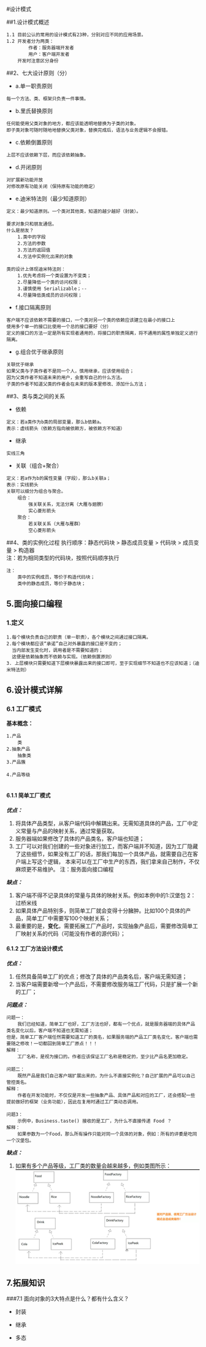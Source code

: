 #设计模式

##1.设计模式概述
```text
1.1 目前公认的常用的设计模式有23种，分别对应不同的应用场景。
1.2 开发者分为两类：
        作者：服务器端开发者
        用户：客户端开发者
    开发时注意区分身份
```
##2、七大设计原则（分）
* a.单一职责原则
```text
每一个方法、类、框架只负责一件事情。
```
* b.里氏替换原则<br>
```text
任何能使用父类对象的地方，都应该能透明地替换为子类的对象。
即子类对象可随时随地地替换父类对象，替换完成后，语法与业务逻辑不会报错。
```
* c.依赖倒置原则
```text
上层不应该依赖下层，而应该依赖抽象。
```
* d.开闭原则 
```text
对扩展新功能开放
对修改原有功能关闭（保持原有功能的稳定）
```
* e.迪米特法则（最少知道原则）<br>
```text
定义：最少知道原则。一个类对其他类，知道的越少越好（封装）。

要求对象只和朋友通信。
什么是朋友？
    1.类中的字段
    2.方法的参数
    3.方法的返回值
    4.方法中实例化出来的对象
    
类的设计上体现迪米特法则：
    1.优先考虑将一个类设置为不变类；
    2.尽量降低一个类的访问权限；
    3.谨慎使用 Serializable；-- 
    4.尽量降低类成员的访问权限；

```  
* f.接口隔离原则
```text
客户端不应该依赖不需要的接口，一个类对另一个类的依赖应该建立在最小的接口上
使用多个单一的接口比使用一个总的接口要好（分）
定义的接口的方法一定是所有实现者通用的，将接口的职责隔离，将不通用的属性单独定义进行隔离。
```
* g.组合优于继承原则<br>
```text
关联优于继承
如果父类与子类作者不是同一个人，慎用继承，应该使用组合；
因为父类作者不知道未来的用户，会重写自己的什么方法。
子类的作者不知道父类的作者会在未来的版本里修改、添加什么方法；
```

##3、类与类之间的关系
* 依赖
```text
定义：若a类作为b类的局部变量，那么b依赖a。
表示：虚线箭头（依赖方指向被依赖方，被依赖方不知道）

```
* 继承
```text
实线三角
```  
* 关联（组合+聚合）
```text
定义：若a作为b的属性变量（字段），那么b关联a；
表示：实线箭头
关联可以细分为组合与聚合。
    组合：
        强关联关系，无法分离（大雁与翅膀）
        实心菱形箭头
    聚合：
        若关联关系（大雁与雁群）
        空心菱形箭头
```

##4、类的实例化过程
执行顺序：静态代码块 > 静态成员变量 > 代码块 > 成员变量 > 构造器 <br/>
注：若为相同类型的代码块，按照代码顺序执行
```text
注：
    类中的实例成员，等价于构造代码块；
    类中的静态成员，等价于静态块；
```

## 5.面向接口编程
### 1.定义
```text
1.每个模块负责自己的职责（单一职责），各个模块之间通过接口隔离。
2.每个模块都应该“承诺”自己对外暴露的接口是不变的；
  当内部发生变化时，调用者是不需要知道的；
  这便是依赖抽象而不依赖与实现。（依赖倒置原则）
3. 上层模块只需要知道下层模块暴露出来的接口即可，至于实现细节不知道也不应该知道；（迪米特法则）
```
## 6.设计模式详解
### 6.1 工厂模式
**基本概念：**
```text
1.产品
    类
2.抽象产品
    抽象类
3.产品簇
    
4.产品等级
    
```

#### 6.1.1 简单工厂模式
***优点：***<br/>
1. 将具体产品类型，从客户端代码中解耦出来。无需知道具体的产品，工厂中定义常量与产品的映射关系，通过常量获取。
2. 服务器端如果修改了具体的产品类名，客户端也知道；
3. 工厂可以对我们创建的一些对象进行加工，而客户端并不知道，因为工厂隐藏了这些细节，如果没有工厂的话，那我们每加一个具体产品，就需要自己在客户端上写这个逻辑，
   本来可以在工厂中生产的东西，我们拿来自己制作，不仅麻烦更不易维护。
注：服务面向接口编程<br/>
   
***缺点：***<br/>
1. 客户端不得不记录具体的常量与具体的映射关系。例如本例中的1:汉堡包 2：过桥米线
2. 如果具体产品特别多，则简单工厂就会变得十分臃肿。比如100个具体的产品，简单工厂中需要写100个映射关系；
3. 最重要的是，**变化**，需要拓展工厂产品时，实现抽象产品后，需要修改简单工厂映射关系的代码（可能没有作者的源代码）；
#### 6.1.2 工厂方法设计模式
***优点：***
1. 任然具备简单工厂的优点；修改了具体的产品类名后，客户端无需知道；
2. 当客户端需要新增一个产品后，不需要修改服务端工厂代码，只是扩展一个新的工厂；

***问题点：***
```text
问题一：
    我们已经知道，简单工厂也好，工厂方法也好，都有一个优点，就是服务器端的具体产品类名变化以后，客户端不知道也无需知道；
但是，简单工厂客户端任然需要知道工厂的类名，如果服务端的产品工厂类名变化，客户端也需要随之修改！一切都回到简单工厂原点！！！
解释：
    工厂名称，是视为接口的。作者应该保证工厂名称是稳定的，至少比产品名更加稳定。
    
问题二：
    既然产品是我们自己客户端扩展出来的，为什么不直接实例化？自己扩展的产品可以自己管控类名。
解释：
    作者在开发功能时，不仅仅是开发一些抽象产品、具体产品和对应的工厂，还会搭配一些提前做好的框架（业务功能），因此在复用时通过工厂类动态调用。
    
问题3：
    示例中，Business.taste() 接收的是工厂，为什么不直接传递 Food ？
解释：
    如果参数为一个Food，那么所有操作只能对同一个具体的对象，例如：所有的评委是吃同一个汉堡包。
```
***缺点：***
1. 如果有多个产品等级，工厂类的数量会越来越多，例如类图所示：
![img.png](img.png)
   
## 7.拓展知识
###7.1 面向对象的3大特点是什么？都有什么含义？
- 封装
  
- 继承
- 多态





